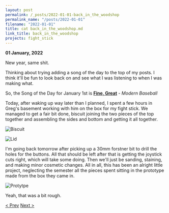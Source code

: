 ```yaml
---
layout: post
permalink: /_posts/2022-01-01-back_in_the_woodshop
permalink_name: "/posts/2022-01-01"
filename: "2022-01-01"
title: cat back_in_the_woodshop.md
link_title: back_in_the_woodshop
projects: fight_stick
---
```

**01 January, 2022**

New year, same shit.

Thinking about trying adding a song of the day to the top of my posts. I think it'll be fun to look back on and see what I was listening to when I was making what.

So, the Song of the Day for January 1st is [**Fine, Great**](https://www.youtube.com/watch?v=OEwp3X1WxjI) - *Modern Baseball*

Today, after waking up way later than I planned, I spent a few hours in Greg's basement working with him on the box for my fight stick. We managed to get a fair bit done, biscuit joining the two pieces of the top together and assembling the sides and bottom and getting it all together. 

![Biscuit](../assets/images/biscuit_setting.webp)

![Lid](../assets/images/lid_setting.webp)

I'm going back tomorrow after picking up a 30mm forstner bit to drill the holes for the buttons. All that should be left after that is getting the joystick cuts right, which will take some doing. Then we'll just be sanding, staining, and making minor cosmetic changes. All in all, this has been an alright little project, neglecting the semester all the pieces spent sitting in the prototype made from the box they came in.

![Protytpe](../assets/images/prototype_stick.webp)

Yeah, that was a bit rough.

[< Prev](/_posts/2021-12-31-finishing_out_the_year)    [Next >](/_posts/2022-01-02-the_final_cuts)
